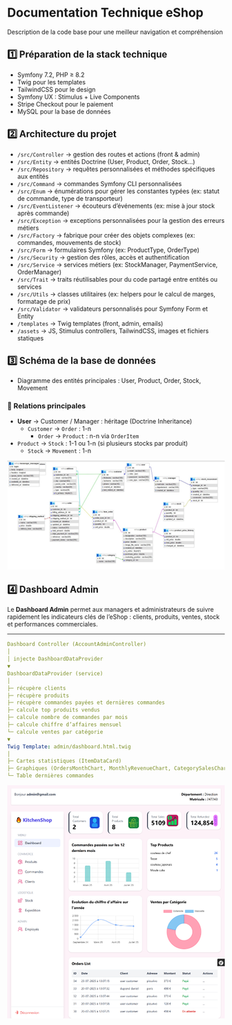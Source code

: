 # Documentation Technique eShop

Description de la code base pour une meilleur navigation et compréhension

## 1️⃣ Préparation de la stack technique
- Symfony 7.2, PHP ≥ 8.2
- Twig pour les templates
- TailwindCSS pour le design
- Symfony UX : Stimulus + Live Components
- Stripe Checkout pour le paiement
- MySQL pour la base de données


## 2️⃣ Architecture du projet
- `/src/Controller` → gestion des routes et actions (front & admin)  
- `/src/Entity` → entités Doctrine (User, Product, Order, Stock…)  
- `/src/Repository` → requêtes personnalisées et méthodes spécifiques aux entités  
- `/src/Command` → commandes Symfony CLI personnalisées  
- `/src/Enum` → énumérations pour gérer les constantes typées (ex: statut de commande, type de transporteur)  
- `/src/EventListener` → écouteurs d’événements (ex: mise à jour stock après commande)  
- `/src/Exception` → exceptions personnalisées pour la gestion des erreurs métiers  
- `/src/Factory` → fabrique pour créer des objets complexes (ex: commandes, mouvements de stock)  
- `/src/Form` → formulaires Symfony (ex: ProductType, OrderType)  
- `/src/Security` → gestion des rôles, accès et authentification  
- `/src/Service` → services métiers (ex: StockManager, PaymentService, OrderManager)  
- `/src/Trait` → traits réutilisables pour du code partagé entre entités ou services  
- `/src/Utils` → classes utilitaires (ex: helpers pour le calcul de marges, formatage de prix)  
- `/src/Validator` → validateurs personnalisés pour Symfony Form et Entity  
- `/templates` → Twig templates (front, admin, emails)  
- `/assets` → JS, Stimulus controllers, TailwindCSS, images et fichiers statiques  


## 3️⃣ Schéma de la base de données
- Diagramme des entités principales : User, Product, Order, Stock, Movement
  
### 🔹 Relations principales 

- **User** → Customer / Manager : héritage (Doctrine Inheritance)
  - `Customer` → `Order` : 1-n
    - `Order` → `Product` : n-n via `OrderItem`
- `Product` → `Stock` : 1-1 ou 1-n (si plusieurs stocks par produit)
  - `Stock` → `Movement` : 1-n


![Schéma DB](images/MPD.jpg)

## 4️⃣ Dashboard Admin

Le **Dashboard Admin** permet aux managers et administrateurs de suivre rapidement les indicateurs clés de l’eShop : clients, produits, ventes, stock et performances commerciales.


---
````yaml
Dashboard Controller (AccountAdminController)
│
│ injecte DashboardDataProvider
▼
DashboardDataProvider (service)
│
├─ récupère clients
├─ récupère produits
├─ récupère commandes payées et dernières commandes
├─ calcule top produits vendus
├─ calcule nombre de commandes par mois
├─ calcule chiffre d’affaires mensuel
└─ calcule ventes par catégorie
▼
Twig Template: admin/dashboard.html.twig
│
├─ Cartes statistiques (ItemDataCard)
├─ Graphiques (OrdersMonthChart, MonthlyRevenueChart, CategorySalesChart)
└─ Table dernières commandes
````

![Dashboard Admin](images/admin_dashboard.png)